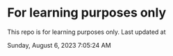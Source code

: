 # For learning purposes only
This repo is for learning purposes only.
Last updated at

Sunday, August 6, 2023 7:05:24 AM

